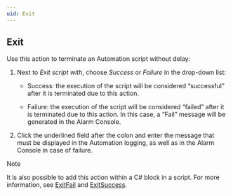 ```yaml
---
uid: Exit
---
```


## Exit

Use this action to terminate an Automation script without delay:

1. Next to *Exit script with*, choose *Success* or *Failure* in the drop-down list:

    - Success: the execution of the script will be considered “successful” after it is terminated due to this action.

    - Failure: the execution of the script will be considered “failed” after it is terminated due to this action. In this case, a “Fail” message will be generated in the Alarm Console.

2. Click the underlined field after the colon and enter the message that must be displayed in the Automation logging, as well as in the Alarm Console in case of failure.

> [!NOTE]
> It is also possible to add this action within a C# block in a script. For more information, see [ExitFail](xref:Engine_methods#exitfail) and [ExitSuccess](xref:Engine_methods#exitsuccess).
>
